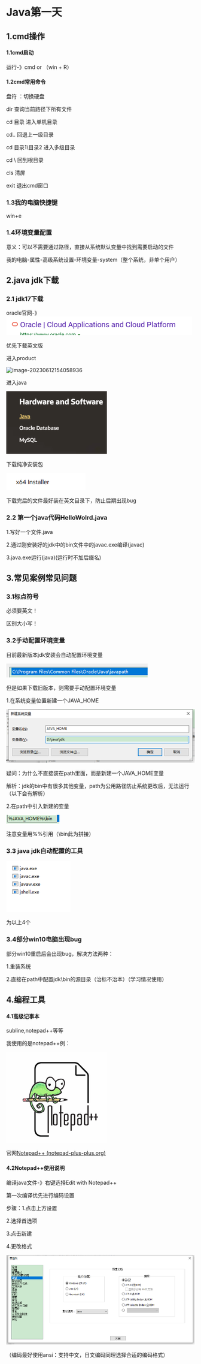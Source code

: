 # Java第一天

## 1.cmd操作

#### 1.1cmd启动

运行-》cmd or （win + R）

#### 1.2cmd常用命令

盘符 ：切换硬盘

dir 查询当前路径下所有文件

cd 目录 进入单机目录

cd..  回退上一级目录

cd 目录1\目录2 进入多级目录

cd \ 回到根目录

cls 清屏

exit 退出cmd窗口

### 1.3我的电脑快捷键

win+e

### 1.4环境变量配置

意义：可以不需要通过路径，直接从系统默认变量中找到需要启动的文件

我的电脑-属性-高级系统设置-环境变量-system（整个系统，非单个用户）





## 2.java jdk下载

### 2.1 jdk17下载

oracle官网-》![img](https://github.com/KondamSki/MyJavaMd/blob/main/imagesday1/20230612153928224.png?raw=true)

优先下载英文版

进入product

![image-20230612154058936](Code\imagesday1\image-20230612154058936.png)

进入java

![image-20230612154117052](imagesday1\image-20230612154117052.png)

下载纯净安装包

![image-20230612154354941](imagesday1\image-20230612154354941.png)

下载完后的文件最好装在英文目录下，防止后期出现bug

### 2.2 第一个java代码HelloWolrd.java

1.写好一个文件.java

2.通过刚安装好的jdk中的bin文件中的javac.exe编译(javac)

3.java.exe运行(java)(运行时不加后缀名)

## 3.常见案例常见问题

### 3.1标点符号

必须要英文！

区别大小写！

### 3.2手动配置环境变量

目前最新版本jdk安装会自动配置环境变量

![image-20230612163233521](imagesday1\image-20230612163233521.png)

但是如果下载旧版本，则需要手动配置环境变量

1.在系统变量位置新建一个JAVA_HOME

![image-20230612163602448](imagesday1\image-20230612163602448.png)

疑问：为什么不直接装在path里面，而是新建一个JAVA_HOME变量

解析：jdk的bin中有很多其他变量，path为公用路径防止系统更改后，无法运行（以下会有解析）

2.在path中引入新建的变量

![image-20230612163825957](imagesday1\image-20230612163825957.png)

注意变量用%%引用（\bin此为拼接）

### 3.3 java jdk自动配置的工具

![image-20230612164326794](imagesday1\image-20230612164326794.png)

为以上4个

### 3.4部分win10电脑出现bug

部分win10重启后会出现bug，解决方法两种：

1.重装系统

2.直接在path中配置jdk\bin的源目录（治标不治本）（学习情况使用）





## 4.编程工具

#### 4.1高级记事本

subline,notepad++等等

我使用的是notepad++例：

![image-20230612165012145](imagesday1\image-20230612165012145.png)

官网[Notepad++ (notepad-plus-plus.org)](https://notepad-plus-plus.org/)

#### 4.2Notepad++使用说明

编译java文件-》右键选择Edit with Notepad++

第一次编译优先进行编码设置

步骤：1.点击上方设置

2.选择首选项

3.点击新建

4.更改格式

![image-20230612165835768](imagesday1\image-20230612165835768.png)

（编码最好使用ansi：支持中文，日文编码同理选择合适的编码格式）
